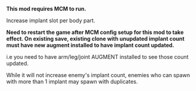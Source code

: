 **This mod requires MCM to run.**

Increase implant slot per body part.

**Need to restart the game after MCM config setup for this mod to take effect. On existing save, existing clone with unupdated implant count must have new augment installed to have implant count updated.**

i.e you need to have arm/leg/joint AUGMENT installed to see those count updated.


While it will not increase enemy's implant count, enemies who can spawn with more than 1 implant may spawn with duplicates.
